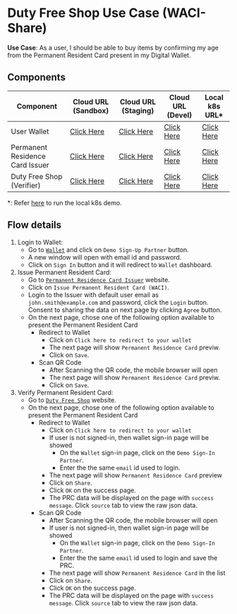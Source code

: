 # Duty Free Shop Use Case (WACI-Share)

**Use Case**: As a user, I should be able to buy items by confirming my age from the Permanent Resident Card present in my Digital Wallet.

## Components
| Component                       | Cloud URL (Sandbox)                                          | Cloud URL (Staging)                                      | Cloud URL (Devel)                                        | Local k8s URL*                                                       |
|---------------------------------|--------------------------------------------------------------|----------------------------------------------------------|----------------------------------------------------------|----------------------------------------------------------------------|
| User Wallet                     | [Click Here](https://wallet.sandbox.trustbloc.dev)           | [Click Here](https://wallet.stg.trustbloc.dev)           | [Click Here](https://wallet.dev.trustbloc.dev)           | [Click Here](https://wallet.local.trustbloc.dev)                     |
| Permanent Residence Card Issuer | [Click Here](https://demo-issuer.sandbox.trustbloc.dev)      | [Click Here](https://demo-issuer.stg.trustbloc.dev)      | [Click Here](https://demo-issuer.dev.trustbloc.dev)      | [Click Here](https://demo-issuer.local.trustbloc.dev) |
| Duty Free Shop (Verifier)       | [Click Here](https://demo-rp.sandbox.trustbloc.dev/dutyfree) | [Click Here](https://demo-rp.stg.trustbloc.dev/dutyfree) | [Click Here](https://demo-rp.dev.trustbloc.dev/dutyfree) | [Click Here](https://demo-rp.local.trustbloc.dev/dutyfree)           |

*: Refer [here](./../../README.md#deployment) to run the local k8s demo.

## Flow details
1. Login to Wallet:
   - Go to [`Wallet`](#components) and click on `Demo Sign-Up Partner` button.
   - A new window will open with email id and password. 
   - Click on `Sign In` button and it will redirect to `Wallet` dashboard.
1. Issue Permanent Resident Card:
   - Go to [`Permanent Residence Card Issuer`](#components) website.
   - Click on `Issue Permanent Resident Card (WACI)`.
   - Login to the Issuer with default user email as `john.smith@example.com` and password, click the `Login` button. Consent to sharing the data on next page by clicking `Agree` button.
   - On the next page, chose one of the following option available to present the Permanent Resident Card
     - Redirect to Wallet
       - Click on `Click here to redirect to your wallet`
       - The next page will show `Permanent Residence Card` previw.
       - Click on `Save`.
     - Scan QR Code
       - After Scanning the QR code, the mobile browser will open
       - The next page will show `Permanent Residence Card` previw.
       - Click on `Save`.
1. Verify Permanent Resident Card:
   - Go to [`Duty Free Shop`](#components) website.
   - On the next page, chose one of the following option available to present the Permanent Resident Card
     - Redirect to Wallet
       - Click on `Click here to redirect to your wallet`
       - If user is not signed-in, then wallet sign-in page will be showed
         - On the `Wallet` sign-in page, click on the `Demo Sign-In Partner`.
         - Enter the the same `email` id used to login.
       - The next page will show `Permanent Residence Card` preview
       - Click on `Share`.
       - Click `OK` on the success page.
       - The PRC data will be displayed on the page with `success message`. Click `source` tab to view the raw json data.
     - Scan QR Code
       - After Scanning the QR code, the mobile browser will open
       - If user is not signed-in, then wallet sign-in page will be showed
         - On the `Wallet` sign-in page, click on the `Demo Sign-In Partner`.
         - Enter the the same `email` id used to login and save the PRC.
       - The next page will show `Permanent Residence Card` in the list
       - Click on `Share`.
       - Click `OK` on the success page.
       - The PRC data will be displayed on the page with `success message`. Click `source` tab to view the raw json data.

